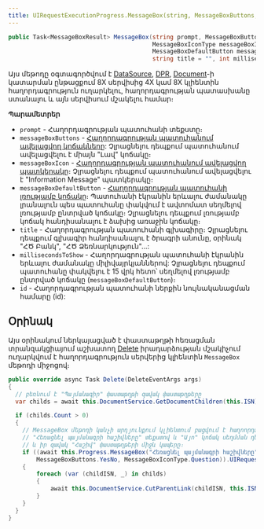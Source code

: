 ```yaml
---
title: UIRequestExecutionProgress.MessageBox(string, MessageBoxButtons, MessageBoxIconType, MessageBoxDefaultButton, string, int, int?) մեթոդ
---
```


```c#
public Task<MessageBoxResult> MessageBox(string prompt, MessageBoxButtons messageBoxButtons = MessageBoxButtons.OK,
                                         MessageBoxIconType messageBoxIcon = MessageBoxIconType.Default,
                                         MessageBoxDefaultButton messageBoxDefaultButton = MessageBoxDefaultButton.DefaultButton1,
                                         string title = "", int millisecondsToShow = 15000, int? id = null)
```

Այս մեթոդը օգտագործվում է [DataSource](../../definitions/ds.md), [DPR](../../definitions/dpr.md), [Document](../../definitions/document.md)-ի կատարման ընթացքում 8X սերվիսից 4X կամ 8X կլիենտին հաղորդագրություն ուղարկելու, հաղորդագրության պատասխանը ստանալու և այն սերվիսում մշակելու համար։

**Պարամետրեր**

* `prompt` - Հաղորդագրության պատուհանի տեքստը։
* `messageBoxButtons` - [Հաղորդագրության պատուհանում ավելացվող կոճակները](../MessageBoxButtons.md): Չլրացնելու դեպքում պատուհանում ավելացվելու է միայն "Լավ" կոճակը։
* `messageBoxIcon` - [Հաղորդագրության պատուհանում ավելացվող պատկերակը](../MessageBoxIconType.md)։ Չլրացնելու դեպքում պատուհանում ավելացվելու է "Information Message" պատկերակը։
* `messageBoxDefaultButton` - [Հաղորդագրության պատուհանի լռությամբ կոճակը](../MessageBoxDefaultButton.md)։ Պատուհանի էկրանին երևալու ժամանակը լրանալուն պես պատուհանը փակվում է ավտոմատ սեղմելով լռությամբ ընտրված կոճակը։ Չլրացնելու դեպքում լռությամբ կոճակ հանդիսանալու է ձախից առաջին կոճակը։
* `title` - Հաղորդագրության պատուհանի գլխագիրը։ Չլրացնելու դեպքում գլխագիր հանդիսանալու է ծրագրի անունը, օրինակ "ՀԾ Բանկ", "ՀԾ Ձեռնարկություն"...:
* `millisecondsToShow` - Հաղորդագրության պատուհանի էկրանին երևալու ժամանակը միլիվայրկյաններով: Չլրացնելու դեպքում պատուհանը փակվելու է 15 վրկ հետո՝ սեղմելով լռությամբ ընտրված կոճակը (`messageBoxDefaultButton`)։
* `id` - Հաղորդագրության պատուհանի ներքին նույնականացման համարը (id):

## Օրինակ

Այս օրինակում ներկայացված է  փաստաթղթի հեռացման տրանզակցիայում աշխատող [Delete](../../definitions/document/Delete.md) իրադարձության մշակիչում ուղարկվում է հաղորդագրություն սերվերից կլիենտին `MessageBox` մեթոդի միջոցով։

```c#
public override async Task Delete(DeleteEventArgs args)
{
  // բեռնում է "Պայմանագիր" փաստաթղթի զավակ փաստաթղթերը
  var childs = await this.DocumentService.GetDocumentChildren(this.ISN);

  if (childs.Count > 0)
  {
    // MessageBox մեթոդի կանչի արդյունքում կլիենտում բացվում է հաղոորդագրւթյան պատուհան
    // "Հեռացնել պայմանագրի հաշիվները" տեքստով և "Այո" կոճակ սեղմման դեպքում հեռացվում է "Պայմանագիր" փաստաթղթի
    // և իր զավակ "Հաշիվ" փաստաթղթերի միջև կապերը։
    if ((await this.Progress.MessageBox("Հեռացնել պայմանագրի հաշիվները".ToArmenianANSI()),
        MessageBoxButtons.YesNo, MessageBoxIconType.Question)).UIRequestResult == MessageBoxRequestResult.Yes)
    {
        foreach (var (childISN, _) in childs)
        {
            await this.DocumentService.CutParentLink(childISN, this.ISN);          
        }           
    }
  }
}
```
